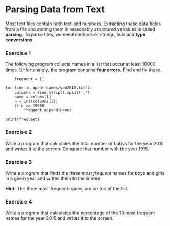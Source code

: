 
# Parsing Data from Text

Most text files contain both text and numbers. Extracting these data fields from a file and storing them in reasonably *structured* variables is called **parsing**. To parse files, we need methods of strings, lists and **type conversions**.


### Exercise 1

The following program collects names in a list that occur at least 10000 times. Unfortunately, the program contains **four errors**. Find and fix these.

        frequent = []

    for line in open('names/yob2015.txt'):
        columns = line.strip().split(',')
        name = colums[1]
        n = int(columns[3])
        if n >= 10000
            frequent.append(name)

    print(frequent)


### Exercise 2

Write a program that calculates the total number of babys for the year 2015 and writes it to the screen. Compare that number with the year 1915.


### Exercise 3

Write a program that finds the *three most frequent* names for boys and girls in a given year and writes them to the screen.

**Hint:** The three most frequent names are on top of the list.


### Exercise 4

Write a program that calculates the percentage of the 10 most frequent names for the year 2015 and writes it to the screen.
